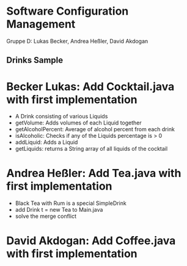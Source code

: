# Software Configuration Management #
Gruppe D: Lukas Becker, Andrea Heßler, David Akdogan

## Drinks Sample ##
# Becker Lukas: Add Cocktail.java with first implementation 
- A Drink consisting of various Liquids
- getVolume: Adds volumes of each Liquid together
- getAlcoholPercent: Average of alcohol percent from each drink
- isAlcoholic: Checks if any of the Liquids percentage is > 0
- addLiquid: Adds a Liquid
- getLiquids: returns a String array of all liquids of the cocktail

# Andrea Heßler: Add Tea.java with first implementation
- Black Tea with Rum is a special SimpleDrink
- add Drink t = new Tea to Main.java
- solve the merge conflict
# David Akdogan: Add Coffee.java with first implementation


